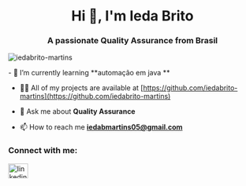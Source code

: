 <h1 align="center">Hi 👋, I'm Ieda Brito</h1>
<h3 align="center">A passionate Quality Assurance from Brasil</h3>

<p align="left"> <img src="https://komarev.com/ghpvc/?username=iedabrito-martins" alt="iedabrito-martins" /> </p>
- 🌱 I’m currently learning **automação em java **

- 👨‍💻 All of my projects are available at [https://github.com/iedabrito-martins](https://github.com/iedabrito-martins)

- 💬 Ask me about **Quality Assurance**

- 📫 How to reach me **iedabmartins05@gmail.com**

<h3 align="left">Connect with me:</h3>
<p align="left">
<a href="https://linkedin.com/in/linkedin.com/in/ieda-brito-martins" target="blank"><img align="center" src="https://cdn.jsdelivr.net/npm/simple-icons@3.0.1/icons/linkedin.svg" alt="linkedin.com/in/ieda-brito-martins" height="30" width="40" /></a>
</p>


